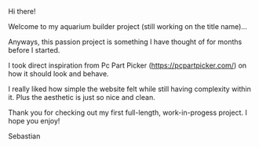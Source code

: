 Hi there! 

Welcome to my aquarium builder project (still working on the title name)...

Anyways, this passion project is something I have thought of for months before I started. 

I took direct inspiration from Pc Part Picker (https://pcpartpicker.com/) on how it should look and behave. 

I really liked how simple the website felt while still having complexity within it. Plus the aesthetic is just so nice and clean. 

Thank you for checking out my first full-length, work-in-progess project. I hope you enjoy! 


  Sebastian

